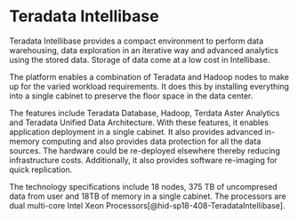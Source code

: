 Teradata Intellibase
====================

Teradata Intellibase provides a compact environment to perform data
warehousing, data exploration in an iterative way and advanced analytics
using the stored data. Storage of data come at a low cost in
Intellibase.

The platform enables a combination of Teradata and Hadoop nodes to make
up for the varied workload requirements. It does this by installing
everything into a single cabinet to preserve the floor space in the data
center.

The features include Teradata Database, Hadoop, Terdata Aster Analytics
and Teradata Unified Data Architecture. With these features, it enables
application deployment in a single cabinet. It also provides advanced
in-memory computing and also provides data protection for all the data
sources. The hardware could be re-deployed elsewhere thereby reducing
infrastructure costs. Additionally, it also provides software re-imaging
for quick replication.

The technology specifications include 18 nodes, 375 TB of uncompresed
data from user and 18TB of memory in a single cabinet. The processors
are dual multi-core Intel Xeon
Processors[@hid-sp18-408-TeradataIntellibase].
